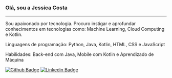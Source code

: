### Olá, sou a Jessica Costa
-----
Sou apaixonado por tecnologia. Procuro instigar e aprofundar conhecimentos em tecnologias como: Machine Learning, Cloud Computing e Kotlin.

Linguagens de programação: Python, Java, Kotlin, HTML, CSS e JavaScript

Habilidades: Back-end com Java, Mobile com Kotlin e Aprendizado de Máquina

[![Github Badge](https://img.shields.io/badge/-Github-000?style=flat-square&logo=Github&logoColor=white&link=https://github.com/jessicacosta07)](https://github.com/jessicacosta07)
[![Linkedin Badge](https://img.shields.io/badge/-LinkedIn-blue?style=flat-square&logo=Linkedin&logoColor=white&link=https:https://www.linkedin.com/in/jessicosta94/)](https://www.linkedin.com/in/jessicosta94/)




